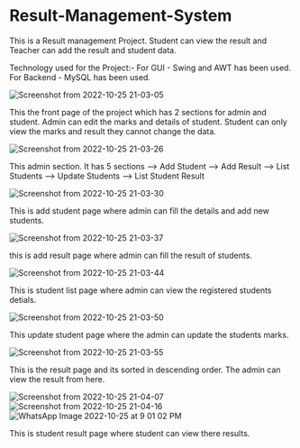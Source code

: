 # Result-Management-System
This is a Result management Project. Student can view the result and Teacher can add the result and student data.

Technology used for the Project:-
For GUI - Swing and AWT has been used.
For Backend - MySQL has been used.

![Screenshot from 2022-10-25 21-03-05](https://user-images.githubusercontent.com/50067295/197820763-88644049-09e9-44f1-a275-b48e68c05d1b.png)

This the front page of the project which has 2 sections for admin and student. Admin can edit the marks and details of student. Student can only view the marks and result they cannot change the data.

![Screenshot from 2022-10-25 21-03-26](https://user-images.githubusercontent.com/50067295/197820956-ee5ca0a8-85ad-4c04-8062-56bd681220df.png)

This admin section. It has 5 sections 
--> Add Student
--> Add Result
--> List Students
--> Update Students
--> List Student Result

![Screenshot from 2022-10-25 21-03-30](https://user-images.githubusercontent.com/50067295/197821235-1dbbb1fd-1cb4-4621-a92a-7007f264e01f.png)

This is add student page where admin can fill the details and add new students.


![Screenshot from 2022-10-25 21-03-37](https://user-images.githubusercontent.com/50067295/197821418-391a5ca9-3f4f-4d14-9cc1-dc0178c849a8.png)

this is add result page where admin can fill the result of students.

![Screenshot from 2022-10-25 21-03-44](https://user-images.githubusercontent.com/50067295/197821530-3f83c742-6056-41df-80a2-36301b960cbe.png)

This is student list page where admin can view the registered students detials.

![Screenshot from 2022-10-25 21-03-50](https://user-images.githubusercontent.com/50067295/197821651-48349874-e54f-47a0-a2bf-ee671d1d09e2.png)

This update student page where the admin can update the students marks.

![Screenshot from 2022-10-25 21-03-55](https://user-images.githubusercontent.com/50067295/197821777-a7a06849-edf6-4e12-b534-21600fdc3fb5.png)

This is the result page and its sorted in descending order. The admin can view the result from here.

![Screenshot from 2022-10-25 21-04-07](https://user-images.githubusercontent.com/50067295/197821943-7686d1c4-46d1-41a3-81a2-6dc2ac110d9c.png)
![Screenshot from 2022-10-25 21-04-16](https://user-images.githubusercontent.com/50067295/197822083-64f38bbd-41e0-4cb4-8862-1af6406620b1.png)
![WhatsApp Image 2022-10-25 at 9 01 02 PM](https://user-images.githubusercontent.com/50067295/197822395-fc072ce4-bd9d-4891-bc5b-2d7f76eb3167.jpeg)


This is student result page where student can view there results.
